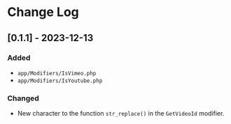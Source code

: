 
# Change Log
 
## [0.1.1] - 2023-12-13
 
### Added

-  `app/Modifiers/IsVimeo.php`
-  `app/Modifiers/IsYoutube.php`

### Changed
- New character to the function `str_replace()` in the `GetVideoId` modifier.
 
